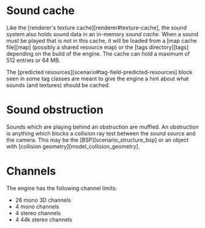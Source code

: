 # Sound cache
Like the [renderer's texture cache][renderer#texture-cache], the sound system also holds sound data in an in-memory _sound cache_. When a sound must be played that is not in this cache, it will be loaded from a [map cache file][map] (possibly a shared resource map) or the [tags directory][tags] depending on the build of the engine. The cache can hold a maximum of 512 entries or 64 MB.

The [predicted resources][scenario#tag-field-predicted-resources] block seen in some tag classes are meant to give the engine a hint about what sounds (and textures) should be cached.

# Sound obstruction
Sounds which are playing behind an obstruction are muffled. An obstruction is anything which blocks a collision ray test between the sound source and the camera. This may be the [BSP][scenario_structure_bsp] or an object with [collision geometry][model_collision_geometry].

# Channels
The engine has the following channel limits:

* 26 mono 3D channels
* 4 mono channels
* 4 stereo channels
* 4 44k stereo channels
